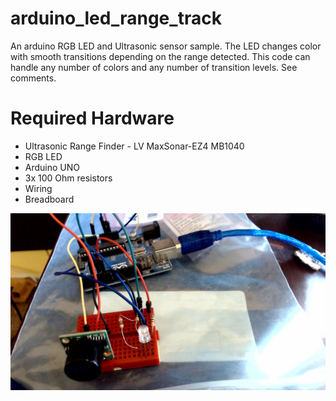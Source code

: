 # arduino_led_range_track
An arduino RGB LED and Ultrasonic sensor sample. The LED changes color with smooth transitions depending on the range detected. This code can handle any number of colors and any number of transition levels. See comments.

# Required Hardware
 - Ultrasonic Range Finder - LV MaxSonar-EZ4 MB1040
 - RGB LED 
 - Arduino UNO
 - 3x 100 Ohm resistors
 - Wiring
 - Breadboard
 
 ![Demo setup](/images/arduino_rgb_led_ultrasonic_hw_setup_2.jpg?raw=true "Demo Setup")
